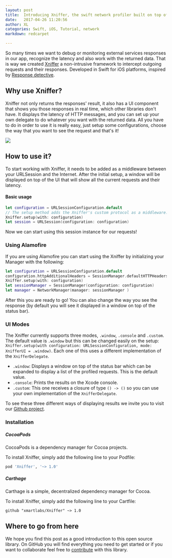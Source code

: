 ```yaml
---
layout: post
title:  Introducing Xniffer, the swift network profiler built on top of URLSession!
date:   2017-04-26 11:20:56
author: XL
categories: Swift, iOS, Tutorial, network
markdown: redcarpet

---
```


So many times we want to debug or monitoring external services responses in our app, recognize the latency and also work with the returned data.
That is way we created [Xniffer](https://github.com/xmartlabs/Xniffer) a non-intrusive framework to intercept outgoing requests and their responses. Developed in Swift for iOS platforms, inspired by [Response detective](https://github.com/netguru/ResponseDetective).

## Why use Xniffer?
Xniffer not only returns the responses' result, it also has a UI component that shows you those responses in real time, which other libraries don't have. It displays the latency of HTTP messages, and you can set up your own delegate to do whatever you want with the returned data.
All you have to do in order to use it is really easy, just setup some configurations, choose the way that you want to see the request and that's it!

![](https://github.com/xmartlabs/Xniffer/blob/master/Example/curl.gif)

## How to use it?
To start working with Xniffer, it needs to be added as a middleware between your URLSession and the Internet. After the initial setup, a window will be displayed on top of the UI that will show all the current requests and their latency.

#### Basic usage

``` Swift
let configuration = URLSessionConfiguration.default
// The setup method adds the Xniffer's custom protocol as a middleware.
Xniffer.setup(with: configuration)
let session = URLSession(configuration: configuration)
```
Now we can start using this session instance for our requests!

### Using Alamofire

If you are using Alamofire you can start using the Xniffer by initializing your Manager with the following:

``` Swift
let configuration = URLSessionConfiguration.default
configuration.httpAdditionalHeaders = SessionManager.defaultHTTPHeaders
Xniffer.setup(with: configuration)
let sessionManager = SessionManager(configuration: configuration)
let manager = NetworkManager(manager: sessionManager )
```

After this you are ready to go! You can also change the way you see the response (by default you will see it displayed in a window on top of the status bar).

### UI Modes
The Xniffer currently supports three modes, `.window`, `.console` and `.custom`. The default value is `.window` but this can be changed easily on the setup: `Xniffer.setup(with configuration: URLSessionConfiguration, mode: XnifferUI = .window)`. Each one of this uses a different implementation of the `XnifferDelegate`.

- `.window`: Displays a window on top of the status bar which can be expanded to display a list of the profiled requests. This is the default value.
- `.console`: Prints the results on the Xcode console.
- `.custom`: This one receives a closure of type `() -> ()` so you can use your own implementation of the `XnifferDelegate`.

To see these three different ways of displaying results we invite you to visit our [Github project](https://github.com/xmartlabs/Xniffer).

### Installation
##### CocoaPods

CocoaPods is a dependency manager for Cocoa projects.

To install Xniffer, simply add the following line to your Podfile:

```ruby
pod 'Xniffer', '~> 1.0'
```

##### Carthage
Carthage is a simple, decentralized dependency manager for Cocoa.

To install Xniffer, simply add the following line to your Cartfile:
```
github "xmartlabs/Xniffer" ~> 1.0
```


## Where to go from here
We hope you find this post as a good introduction to this open source library. On GitHub you will find everything you need to get started or if you want to collaborate feel free to [contribute](https://github.com/xmartlabs/Xniffer) with this library.
